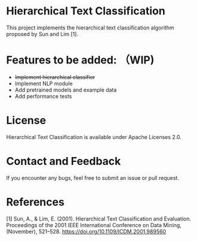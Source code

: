 # Hierarchical Text Classification 

This project implements the hierarchical text classification algorithm proposed by
Sun and Lim [1].


# Features to be added: （WIP)

- ~~Implement hierarchical classifier~~
- Implement NLP module
- Add pretrained models and example data
- Add performance tests


# License

Hierarchical Text Classification is available under Apache Licenses 2.0.


# Contact and Feedback
If you encounter any bugs, feel free to submit an issue or pull request.


# References

[1] Sun, A., & Lim, E. (2001). Hierarchical Text Classification and Evaluation.
    Proceedings of the 2001 IEEE International Conference on Data Mining, (November), 521–528.
    https://doi.org/10.1109/ICDM.2001.989560
